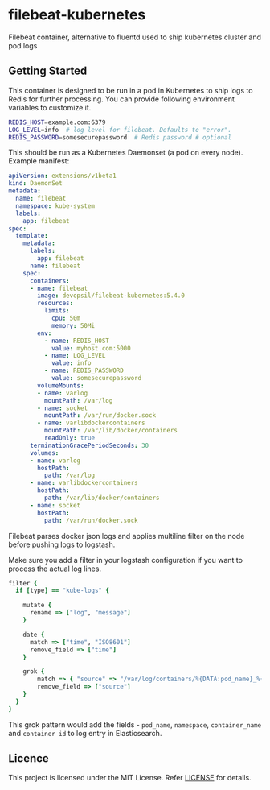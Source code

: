 # filebeat-kubernetes

Filebeat container, alternative to fluentd used to ship kubernetes cluster and pod logs

## Getting Started
This container is designed to be run in a pod in Kubernetes to ship logs to Redis for further processing.
You can provide following environment variables to customize it.

```bash
REDIS_HOST=example.com:6379
LOG_LEVEL=info  # log level for filebeat. Defaults to "error".
REDIS_PASSWORD=somesecurepassword  # Redis password # optional
```

This should be run as a Kubernetes Daemonset (a pod on every node). Example manifest:

```yaml
apiVersion: extensions/v1beta1
kind: DaemonSet
metadata:
  name: filebeat
  namespace: kube-system
  labels:
    app: filebeat
spec:
  template:
    metadata:
      labels:
        app: filebeat
      name: filebeat
    spec:
      containers:
      - name: filebeat
        image: devopsil/filebeat-kubernetes:5.4.0
        resources:
          limits:
            cpu: 50m
            memory: 50Mi
        env:
          - name: REDIS_HOST
            value: myhost.com:5000
          - name: LOG_LEVEL
            value: info
          - name: REDIS_PASSWORD
            value: somesecurepassword
        volumeMounts:
        - name: varlog
          mountPath: /var/log
        - name: socket
          mountPath: /var/run/docker.sock
        - name: varlibdockercontainers
          mountPath: /var/lib/docker/containers
          readOnly: true
      terminationGracePeriodSeconds: 30
      volumes:
      - name: varlog
        hostPath:
          path: /var/log
      - name: varlibdockercontainers
        hostPath:
          path: /var/lib/docker/containers
      - name: socket
        hostPath:
          path: /var/run/docker.sock
```

Filebeat parses docker json logs and applies multiline filter on the node before pushing logs to logstash.

Make sure you add a filter in your logstash configuration if you want to process the actual log lines.

```ruby
filter {
  if [type] == "kube-logs" {

    mutate {
      rename => ["log", "message"]
    }

    date {
      match => ["time", "ISO8601"]
      remove_field => ["time"]
    }

    grok {
        match => { "source" => "/var/log/containers/%{DATA:pod_name}_%{DATA:namespace}_%{GREEDYDATA:container_name}-%{DATA:container_id}.log" }
        remove_field => ["source"]
    }
  }
}
```

This grok pattern would add the fields - `pod_name`, `namespace`, `container_name` and `container id` to log entry in Elasticsearch.

## Licence

This project is licensed under the MIT License. Refer [LICENSE](https://github.com/devops-israel/filebeat-kubernetes/blob/master/LICENSE) for details.
